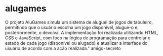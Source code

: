 # alugames

O projeto AluGames simula um sistema de aluguel de jogos de tabuleiro, permitindo que o usuário escolha um jogo disponível, alugue-o e, posteriormente, o devolva. A implementação foi realizada utilizando HTML, CSS e JavaScript, com foco na lógica de programação para controlar o estado de cada jogo (disponível ou alugado) e atualizar a interface do usuário de acordo com a ação realizada."
a m i g o - s e c r e t o  
 